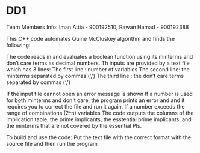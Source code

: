 # DD1
Team Members Info: Iman Attia - 900192510, Rawan Hamad - 900192388

This C++ code automates Quine McCluskey algorithm and finds the following:

The code reads in and evaluates a boolean function  using its minterms and don’t care terms as decimal numbers.
Th inputs are provided by a text file which has 3 lines: 
The first line : number of variables 
The second line: the minterms separated by commas (‘,’) 
The third line : the don’t care terms separated by commas (‘,’)

If the input file cannot open an error message is shown
If a number is used for both minterms and don't care, the program prints an error and and it requires you to correct the file and run it again.
If a number exceeds the range of combinations (2^n) variables
The code outputs the columns of the implication table, the prime implicants, the esstential prime implicants, and the minterms that are not covered by the essential PIs.

To build and use the code:
Put the text file with the correct format with the source file and then run the program 
